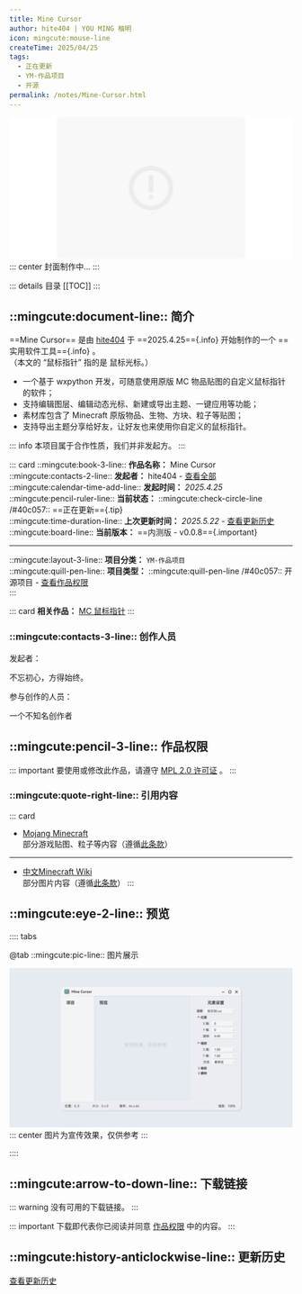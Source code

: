 ```yaml
---
title: Mine Cursor
author: hite404 | YOU MING 柚明
icon: mingcute:mouse-line
createTime: 2025/04/25
tags:
  - 正在更新
  - YM-作品项目
  - 开源
permalink: /notes/Mine-Cursor.html
---
```


![](/rc/no-2.png)
::: center
封面制作中...
:::

::: details 目录
[[TOC]]
:::

## ::mingcute:document-line:: 简介

==Mine Cursor== 是由 [hite404](/friends/) 于 ==2025.4.25=={.info} 开始制作的一个 ==实用软件工具=={.info} 。  
（本文的 “鼠标指针” 指的是 鼠标光标。）

- 一个基于 wxpython 开发，可随意使用原版 MC 物品贴图的自定义鼠标指针的软件；
- 支持编辑图层、编辑动态光标、新建或导出主题、一键应用等功能；
- 素材库包含了 Minecraft 原版物品、生物、方块、粒子等贴图；
- 支持导出主题分享给好友，让好友也来使用你自定义的鼠标指针。

::: info 本项目属于合作性质，我们并非发起方。
:::

::: card
::mingcute:book-3-line:: **作品名称：** Mine Cursor  
::mingcute:contacts-2-line:: **发起者：** hite404 - [查看全部](#创作人员)  
::mingcute:calendar-time-add-line:: **发起时间：** *2025.4.25*  
::mingcute:pencil-ruler-line:: **当前状态：** ::mingcute:check-circle-line /#40c057:: ==正在更新=={.tip}  
::mingcute:time-duration-line:: **上次更新时间：** *2025.5.22* - [查看更新历史](#更新历史)  
::mingcute:board-line:: **当前版本：** ==内测版 - v0.0.8=={.important}

---

::mingcute:layout-3-line:: **项目分类：** `YM-作品项目`  
::mingcute:quill-pen-line:: **项目类型：** ::mingcute:quill-pen-line /#40c057:: 开源项目 - [查看作品权限](#作品权限)  
:::

::: card
**相关作品：** [MC 鼠标指针](/notes/MC-鼠标指针.html)
:::

### ::mingcute:contacts-3-line:: 创作人员

发起者：

<LinkCard title="hite404" icon="/rc/tx-4.png" href="/friends/">
    不忘初心，方得始终。
</LinkCard>

参与创作的人员：

<LinkCard title="YOU MING 柚明" icon="/rc/ym-ys.png" href="/notes/更多/工作室.html#you-ming-柚明">一个不知名创作者</LinkCard>

## ::mingcute:pencil-3-line:: 作品权限

::: important 要使用或修改此作品，请遵守 [MPL 2.0 许可证](https://www.mozilla.org/en-US/MPL/2.0/) 。
:::

### ::mingcute:quote-right-line:: 引用内容

::: card
- [Mojang Minecraft](https://www.minecraft.net/)  
  部分游戏贴图、粒子等内容（遵循[此条款](https://www.minecraft.net/usage-guidelines)）
---
- [中文Minecraft Wiki](https://zh.minecraft.wiki/)  
  部分图片内容（遵循[此条款](https://zh.minecraft.wiki/w/Minecraft_Wiki:%E8%BD%AC%E8%BD%BD%E9%A1%BB%E7%9F%A5)）
:::

## ::mingcute:eye-2-line:: 预览

:::: tabs

@tab ::mingcute:pic-line:: 图片展示

![](/rc/mi-cu-yl.png)
::: center
图片为宣传效果，仅供参考
:::

::::

## ::mingcute:arrow-to-down-line:: 下载链接

::: warning 没有可用的下载链接。
:::

::: important 下载即代表你已阅读并同意 [作品权限](#作品权限) 中的内容。
:::

## ::mingcute:history-anticlockwise-line:: 更新历史

[查看更新历史](/notes/更新历史/Mine-Cursor.html)

